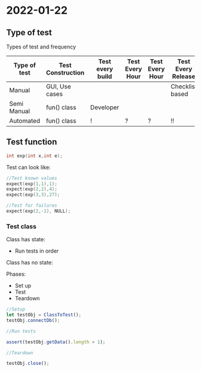 # 2022-01-22

## Type of test

Types of test and frequency

| Type of test | Test Construction | Test every build | Test Every Hour | Test Every Hour | Test Every Release |
| ------------ | ----------------- | ---------------- | --------------- | --------------- | ------------------ |
| Manual       | GUI, Use cases    |                  |                 |                 | Checklist based    |
| Semi Manual  | fun() class       | Developer        |                 |                 |                    |
| Automated    | fun() class       | !                | ?               | ?               | !!                 |

## Test function

```cpp
int exp(int x,int e);
```

Test can look like:

```cpp
//Test known values
expect(exp(1,1),1);
expect(exp(2,2),4);
expect(exp(3,3),27);

//Test for failures
expect(exp(2,-1), NULL);

```

### Test class

Class has state:

- Run tests in order

Class has no state:

Phases:

- Set up
- Test
- Teardown

```js
//Setup
let testObj = ClassToTest();
testObj.connectDb();

//Run tests

assert(testObj.getData().length > 1);

//Teardown

testObj.close();
```
